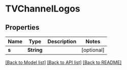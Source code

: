 # TVChannelLogos

## Properties
Name | Type | Description | Notes
------------ | ------------- | ------------- | -------------
**s** | **String** |  | [optional] 

[[Back to Model list]](../README.md#documentation-for-models) [[Back to API list]](../README.md#documentation-for-api-endpoints) [[Back to README]](../README.md)


